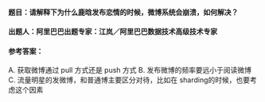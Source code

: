 #### **题目**：请解释下为什么鹿晗发布恋情的时候，微博系统会崩溃，如何解决？

#### **出题人**：阿里巴巴出题专家：江岚／阿里巴巴数据技术高级技术专家

#### **参考答案**：

A. 获取微博通过 pull 方式还是 push 方式
B. 发布微博的频率要远小于阅读微博
C. 流量明星的发微博，和普通博主要区分对待，比如在 sharding的时候，也要考虑这个因素

